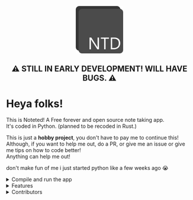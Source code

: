 <div align="center">
    <img align="center" src="assets/NTD.png" width="128">
</div>

<h2 align="center">
    ⚠️ STILL IN EARLY DEVELOPMENT! WILL HAVE BUGS. ⚠️
</h2>

<h1>
    Heya folks!
</h1>
<p>
    This is Noteted! A Free forever and open source note taking app. <br>
    It's coded in Python. (planned to be recoded in Rust.) <br>
</p>

<p>
    This is just a <b>hobby project</b>, you don't have to pay me to continue this! <br>
    Although, if you want to help me out, do a PR, or give me an issue or give me tips on how to code better! <br>
    Anything can help me out!
</p>

<p>
    don't make fun of me i just started python like a few weeks ago 😭
</p>

<details>
    <summary> Compile and run the app </summary>
    <ol>
        <li>Download python <br>
            - <a href="https://www.python.org/downloads/">https://www.python.org/downloads/</a> <br>
            - Do <b>NOT</b> get the Microsoft version of python.
        </li>
        <li>Clone the git <br>
            - Run the command in the terminal: <code>git clone https://github.com/Daveberry-Stuff/Noteted-Website.git</code> <br>
        </li>
        <li>Install dependencies <br>
            - Run the command in the terminal: <code>pip install -r requirements.txt</code> <br>
            - This will install all the required libraries for this project! <br>
            - Note, if you want to isolate the libraries from your seprate python, do <code>py -m venv venv</code> <br>
            - And then, run <code>venv\Scripts\Activate</code> <br>
            - Then, run <code>pip install -r requirements.txt</code> <br>
        </li>
        <li>Open the app by file <br>
            - Run the command in the terminal: <code>py main.py</code> <br>
        </li>
            - If you're having troubles, please do an issue! <br>
        </li>
        <li>If you want to try to compile for pyinstaller: <br>
            - Run the command in the terminal: <code>pyinstaller Noteted.spec</code> <br>
            - Wait for a bit and once it finishes, it's at the <code>dist/</code> folder!
        </li>
        <li>All set! <br>
        </li>
    </ol>
</details>

<details>
    <summary> Features </summary>
    <ol>
        <li>Free and Open Source.</li>
        <li>No paywall stuff.</li>
        <li>Simplicity UI.</li>
        <li>Coded in Python. (Rust coming soon...)</li>
        <li>Markdown Support.</li>
        <li>Custom file. <br>
            - <code>.td</code> Special custom renderer!
        </li>
        <li>Discord RPC support.</li>
        <li>Themeing.<br>
            - Dark, Light. Pure Black mode.
            - Custom theming coming soon...
        </li>
        <li>Autosaving every 10 seconds.</li>
    </ol>
</details>

<details>
    <summary>Contributors</summary>
    <table>
        <thead>
            <tr>
                <th>Name</th>
                <th>Link</th>
                <th>Contributed to</th>
            </tr>
        </thead>
        <tbody>
            <!-- Daveberry Blueson -->
            <tr>
                <th>Daveberry Blueson</th>
                <th><a href="https://daveberry.netlify.app/">https://daveberry.netlify.app/</a></th>
                <th>Founder, Programmer, Designer</th>
            </tr>
            <!-- Feather Icons -->
            <tr>
                <th>Feather Icons</th>
                <th><a href="https://feathericons.com/">https://feathericons.com/</a></th>
                <th>Providing the icons.</th>
            </tr>
        </tbody>
    </table>
</details>

<!-- mb the discord embed broke and im testing it out rq -->
